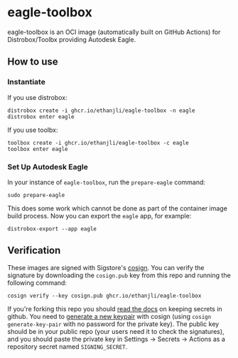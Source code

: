 # eagle-toolbox

eagle-toolbox is an OCI image (automatically built on GitHub Actions) for Distrobox/Toolbx providing Autodesk Eagle.

## How to use

### Instantiate

If you use distrobox:

```
distrobox create -i ghcr.io/ethanjli/eagle-toolbox -n eagle
distrobox enter eagle
```

If you use toolbx:

```
toolbox create -i ghcr.io/ethanjli/eagle-toolbox -c eagle
toolbox enter eagle
```

### Set Up Autodesk Eagle

In your instance of `eagle-toolbox`, run the `prepare-eagle` command:

```
sudo prepare-eagle
```

This does some work which cannot be done as part of the container image build process. Now you can export the `eagle` app, for example:

```
distrobox-export --app eagle
```

## Verification

These images are signed with Sigstore's [cosign](https://docs.sigstore.dev/cosign/overview/). You can verify the signature by downloading the `cosign.pub` key from this repo and running the following command:

```
cosign verify --key cosign.pub ghcr.io/ethanjli/eagle-toolbox
```

If you're forking this repo you should [read the docs](https://docs.github.com/en/actions/security-guides/encrypted-secrets) on keeping secrets in github. You need to [generate a new keypair](https://docs.sigstore.dev/cosign/overview/) with cosign (using `cosign generate-key-pair` with no password for the private key). The public key should be in your public repo (your users need it to check the signatures), and you should paste the private key in Settings -> Secrets -> Actions as a repository secret named `SIGNING_SECRET`.
